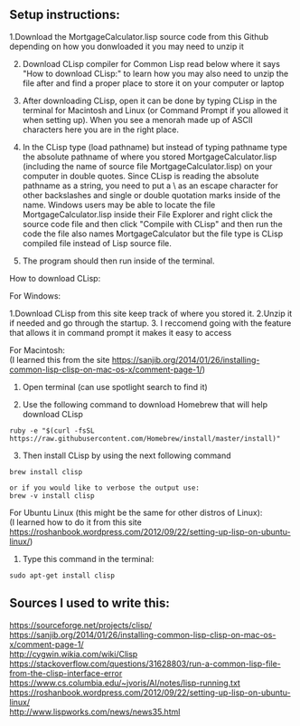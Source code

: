 ## Setup instructions:  
1.Download the MortgageCalculator.lisp source code from this Github depending on how you donwloaded it you may need to unzip it  

2. Download CLisp compiler for Common Lisp read below where it says "How to download CLisp:" to learn how you may also need to unzip the file after and find a proper place to store it on your computer or laptop

3. After downloading CLisp, open it can be done by typing CLisp in the terminal for Macintosh and Linux
(or Command Prompt if you allowed it when setting up). When you see a menorah made up of ASCII characters here you are in the right place.

4. In the CLisp type (load pathname) but instead of typing pathname type the absolute pathname of where you stored MortgageCalculator.lisp (including the name of source file MortgageCalculator.lisp) on your computer in double quotes.
Since CLisp is reading the absolute pathname as a string, you need to put a \ as an escape character for other backslashes and single or double quotation marks inside of the name.
Windows users may be able to locate the file MortgageCalculator.lisp inside their File Explorer and right click the source code file and then click "Compile with CLisp" and then run the code
the file also names MortgageCalculator but the file type is CLisp compiled file instead of Lisp source file.

5. The program should then run inside of the terminal.

How to download CLisp:

For Windows:

1.Download CLisp from this site keep track of where you stored it.
2.Unzip it if needed and go through the startup.
3. I reccomend going with the feature that allows it in command prompt it makes it easy to access

For Macintosh:  
(I learned this from the site https://sanjib.org/2014/01/26/installing-common-lisp-clisp-on-mac-os-x/comment-page-1/)

1. Open terminal (can use spotlight search to find it)

2. Use the following command to download Homebrew that will help download CLisp
```
ruby -e "$(curl -fsSL https://raw.githubusercontent.com/Homebrew/install/master/install)"
```
3. Then install CLisp by using the next following command  
```
brew install clisp

or if you would like to verbose the output use:  
brew -v install clisp
```
For Ubuntu Linux (this might be the same for other distros of Linux):  
(I learned how to do it from this site https://roshanbook.wordpress.com/2012/09/22/setting-up-lisp-on-ubuntu-linux/)

1. Type this command in the terminal:  
```
sudo apt-get install clisp
```
## Sources I used to write this:  
https://sourceforge.net/projects/clisp/  
https://sanjib.org/2014/01/26/installing-common-lisp-clisp-on-mac-os-x/comment-page-1/  
http://cygwin.wikia.com/wiki/Clisp  
https://stackoverflow.com/questions/31628803/run-a-common-lisp-file-from-the-clisp-interface-error  
https://www.cs.columbia.edu/~jvoris/AI/notes/lisp-running.txt  
https://roshanbook.wordpress.com/2012/09/22/setting-up-lisp-on-ubuntu-linux/  
http://www.lispworks.com/news/news35.html

